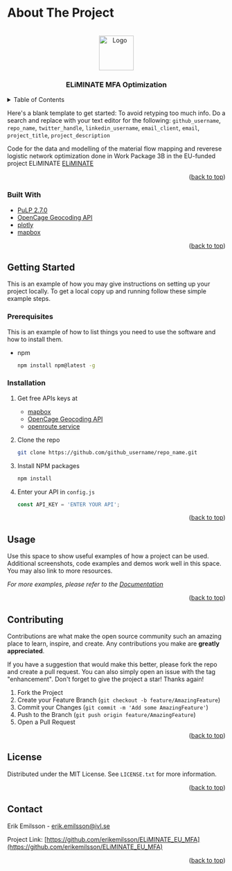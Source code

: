 # About The Project

<!-- PROJECT LOGO -->
<br />
<div align="center">
  <a href="https://github.com/github_username/repo_name">
    <img src="images/logo.png" alt="Logo" width="80" height="80">
  </a>

<h3 align="center">ELiMINATE MFA Optimization</h3>

</div>

<!-- TABLE OF CONTENTS -->
<details>
  <summary>Table of Contents</summary>
  <ol>
    <li>
      <a href="#about-the-project">About The Project</a>
      <ul>
        <li><a href="#built-with">Built With</a></li>
      </ul>
    </li>
    <li>
      <a href="#getting-started">Getting Started</a>
      <ul>
        <li><a href="#prerequisites">Prerequisites</a></li>
        <li><a href="#installation">Installation</a></li>
      </ul>
    </li>
    <li><a href="#usage">Usage</a></li>
    <li><a href="#license">License</a></li>
    <li><a href="#contact">Contact</a></li>
  </ol>
</details>

<!-- ABOUT THE PROJECT -->

Here's a blank template to get started: To avoid retyping too much info. Do a search and replace with your text editor for the following: `github_username`, `repo_name`, `twitter_handle`, `linkedin_username`, `email_client`, `email`, `project_title`, `project_description`

Code for the data and modelling of the material flow mapping and reverese logistic network optimization done in Work Package 3B in the EU-funded project ELiMINATE <a href=https://www.vinnova.se/en/p/end-of-life-li-ion-battery-management-integration-and-technology-evaluation-eliminate/)https://www.vinnova.se/en/p/end-of-life-li-ion-battery-management-integration-and-technology-evaluation-eliminate/>ELiMINATE</a>


<p align="right">(<a href="#readme-top">back to top</a>)</p>



### Built With

* <a href="https://pypi.org/project/PuLP">PuLP 2.7.0</a>
* <a href="https://opencagedata.com">OpenCage Geocoding API</a>
* <a href="https://plotly.com">plotly</a>
* <a href="https://mapbox.com">mapbox</a>

<p align="right">(<a href="#readme-top">back to top</a>)</p>



<!-- GETTING STARTED -->
## Getting Started

This is an example of how you may give instructions on setting up your project locally.
To get a local copy up and running follow these simple example steps.

### Prerequisites

This is an example of how to list things you need to use the software and how to install them.
* npm
  ```sh
  npm install npm@latest -g
  ```

### Installation

1. Get free APIs keys at
    - [mapbox](https://mapbox.com)
    - [OpenCage Geocoding API](https://opencagedata.com)
    - [openroute service](https://openrouteservice.org)
  
3. Clone the repo
   ```sh
   git clone https://github.com/github_username/repo_name.git
   ```
4. Install NPM packages
   ```sh
   npm install
   ```
5. Enter your API in `config.js`
   ```js
   const API_KEY = 'ENTER YOUR API';
   ```

<p align="right">(<a href="#readme-top">back to top</a>)</p>



<!-- USAGE EXAMPLES -->
## Usage

Use this space to show useful examples of how a project can be used. Additional screenshots, code examples and demos work well in this space. You may also link to more resources.

_For more examples, please refer to the [Documentation](https://example.com)_

<p align="right">(<a href="#readme-top">back to top</a>)</p>



<!-- CONTRIBUTING -->
## Contributing

Contributions are what make the open source community such an amazing place to learn, inspire, and create. Any contributions you make are **greatly appreciated**.

If you have a suggestion that would make this better, please fork the repo and create a pull request. You can also simply open an issue with the tag "enhancement".
Don't forget to give the project a star! Thanks again!

1. Fork the Project
2. Create your Feature Branch (`git checkout -b feature/AmazingFeature`)
3. Commit your Changes (`git commit -m 'Add some AmazingFeature'`)
4. Push to the Branch (`git push origin feature/AmazingFeature`)
5. Open a Pull Request

<p align="right">(<a href="#readme-top">back to top</a>)</p>



<!-- LICENSE -->
## License

Distributed under the MIT License. See `LICENSE.txt` for more information.

<p align="right">(<a href="#readme-top">back to top</a>)</p>



<!-- CONTACT -->
## Contact

Erik Emilsson - erik.emilsson@ivl.se

Project Link: [https://github.com/erikemilsson/ELiMINATE_EU_MFA](https://github.com/erikemilsson/ELiMINATE_EU_MFA)

<p align="right">(<a href="#readme-top">back to top</a>)</p>
